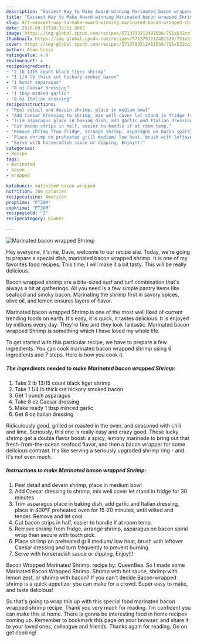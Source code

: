 ```yaml
---
description: "Easiest Way to Make Award-winning Marinated bacon wrapped Shrimp"
title: "Easiest Way to Make Award-winning Marinated bacon wrapped Shrimp"
slug: 977-easiest-way-to-make-award-winning-marinated-bacon-wrapped-shrimp
date: 2020-09-16T20:32:51.808Z
image: https://img-global.cpcdn.com/recipes/5713793212481536/751x532cq70/marinated-bacon-wrapped-shrimp-recipe-main-photo.jpg
thumbnail: https://img-global.cpcdn.com/recipes/5713793212481536/751x532cq70/marinated-bacon-wrapped-shrimp-recipe-main-photo.jpg
cover: https://img-global.cpcdn.com/recipes/5713793212481536/751x532cq70/marinated-bacon-wrapped-shrimp-recipe-main-photo.jpg
author: Alan Cross
ratingvalue: 4.9
reviewcount: 4
recipeingredient:
- "2 lb 1315 count black tiger shrimp"
- "1 1/4 lb thick cut hickory smoked bacon"
- "1 bunch asparagus"
- "8 oz Caesar dressing"
- "1 tbsp minced garlic"
- "8 oz Italian dressing"
recipeinstructions:
- "Peel detail and devein shrimp, place in medium bowl"
- "Add Caesar dressing to shrimp, mix well cover let stand in fridge for 30 minutes"
- "Trim asparagus place in baking dish, add garlic and Italian dressing, place in 400°F preheated oven for 15-20 minutes, until wilted and tender. Remove and let cool."
- "Cut bacon strips in half, easier to handle if at room temp."
- "Remove shrimp from fridge, arrange shrimp, asparagus on bacon spiral wrap then secure with tooth pick."
- "Place shrimp on preheated grill medium/ low heat, brush with leftover Caesar dressing and turn frequently to prevent burning"
- "Serve with horseradish sauce or dipping, Enjoy!!!"
categories:
- Recipe
tags:
- marinated
- bacon
- wrapped

katakunci: marinated bacon wrapped 
nutrition: 206 calories
recipecuisine: American
preptime: "PT20M"
cooktime: "PT38M"
recipeyield: "2"
recipecategory: Dinner

---
```



![Marinated bacon wrapped Shrimp](https://img-global.cpcdn.com/recipes/5713793212481536/751x532cq70/marinated-bacon-wrapped-shrimp-recipe-main-photo.jpg)

Hey everyone, it's me, Dave, welcome to our recipe site. Today, we're going to prepare a special dish, marinated bacon wrapped shrimp. It is one of my favorites food recipes. This time, I will make it a bit tasty. This will be really delicious.

Bacon wrapped shrimp are a bite-sized surf and turf combination that&#39;s always a hit at gatherings. All you need is a few simple pantry items like seafood and smoky bacon. Marinating the shrimp first in savory spices, olive oil, and lemon ensures layers of flavor.

Marinated bacon wrapped Shrimp is one of the most well liked of current trending foods on earth. It's easy, it is quick, it tastes delicious. It is enjoyed by millions every day. They're fine and they look fantastic. Marinated bacon wrapped Shrimp is something which I have loved my whole life.


To get started with this particular recipe, we have to prepare a few ingredients. You can cook marinated bacon wrapped shrimp using 6 ingredients and 7 steps. Here is how you cook it.

<!--inarticleads1-->

##### The ingredients needed to make Marinated bacon wrapped Shrimp:

1. Take 2 lb 13/15 count black tiger shrimp
1. Take 1 1/4 lb thick cut hickory smoked bacon
1. Get 1 bunch asparagus
1. Take 8 oz Caesar dressing
1. Make ready 1 tbsp minced garlic
1. Get 8 oz Italian dressing


Ridiculously good, grilled or roasted in the oven, and seasoned with chili and lime. Seriously, this one is really easy and crazy good. These lucky shrimp get a double flavor boost: a spicy, lemony marinade to bring out that fresh-from-the-ocean seafood flavor, and then a bacon wrapper for some delicious contrast. It&#39;s like serving a seriously upgraded shrimp ring - and it&#39;s not even much. 

<!--inarticleads2-->

##### Instructions to make Marinated bacon wrapped Shrimp:

1. Peel detail and devein shrimp, place in medium bowl
1. Add Caesar dressing to shrimp, mix well cover let stand in fridge for 30 minutes
1. Trim asparagus place in baking dish, add garlic and Italian dressing, place in 400°F preheated oven for 15-20 minutes, until wilted and tender. Remove and let cool.
1. Cut bacon strips in half, easier to handle if at room temp.
1. Remove shrimp from fridge, arrange shrimp, asparagus on bacon spiral wrap then secure with tooth pick.
1. Place shrimp on preheated grill medium/ low heat, brush with leftover Caesar dressing and turn frequently to prevent burning
1. Serve with horseradish sauce or dipping, Enjoy!!!


Bacon Wrapped Marinated Shrimp. recipe by: QueenBea. So I made some Marinated Bacon Wrapped Shrimp. Shrimp with hot sauce, shrimp with lemon zest, or shrimp with bacon? If you can&#39;t decide Bacon-wrapped shrimp is a quick appetizer you can make for a crowd. Super easy to make, and taste delicious! 

So that's going to wrap this up with this special food marinated bacon wrapped shrimp recipe. Thank you very much for reading. I'm confident you can make this at home. There is gonna be interesting food in home recipes coming up. Remember to bookmark this page on your browser, and share it to your loved ones, colleague and friends. Thanks again for reading. Go on get cooking!
